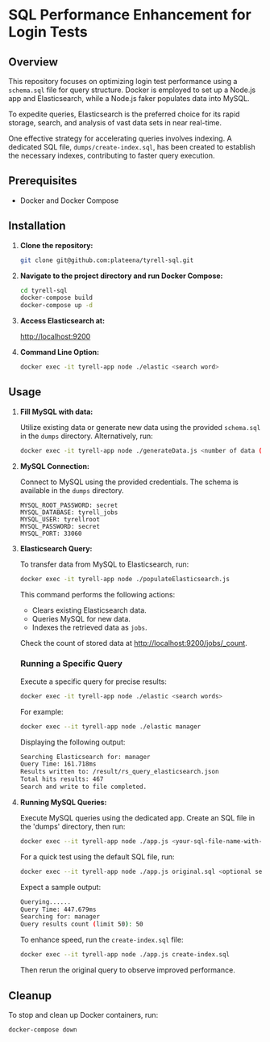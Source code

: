 # SQL Performance Enhancement for Login Tests

## Overview

This repository focuses on optimizing login test performance using a `schema.sql` file for query structure. Docker is employed to set up a Node.js app and Elasticsearch, while a Node.js faker populates data into MySQL.

To expedite queries, Elasticsearch is the preferred choice for its rapid storage, search, and analysis of vast data sets in near real-time.

One effective strategy for accelerating queries involves indexing. A dedicated SQL file, `dumps/create-index.sql`, has been created to establish the necessary indexes, contributing to faster query execution.

## Prerequisites

- Docker and Docker Compose

## Installation

1. **Clone the repository:**

    ```bash
    git clone git@github.com:plateena/tyrell-sql.git
    ```

2. **Navigate to the project directory and run Docker Compose:**

    ```bash
    cd tyrell-sql
    docker-compose build
    docker-compose up -d
    ```

3. **Access Elasticsearch at:**

    [http://localhost:9200](http://localhost:9200)

4. **Command Line Option:**

    ```bash
    docker exec -it tyrell-app node ./elastic <search word>
    ```

## Usage

1. **Fill MySQL with data:**

     Utilize existing data or generate new data using the provided `schema.sql` in the `dumps` directory. Alternatively, run:

    ```bash
    docker exec -it tyrell-app node ./generateData.js <number of data (multiplied by 1000)>
    ```

2. **MySQL Connection:**

    Connect to MySQL using the provided credentials. The schema is available in the `dumps` directory.

    ```env
    MYSQL_ROOT_PASSWORD: secret
    MYSQL_DATABASE: tyrell_jobs
    MYSQL_USER: tyrellroot
    MYSQL_PASSWORD: secret
    MYSQL_PORT: 33060
    ```

3. **Elasticsearch Query:**

    To transfer data from MySQL to Elasticsearch, run:

    ```bash
    docker exec -it tyrell-app node ./populateElasticsearch.js
    ```

    This command performs the following actions:
    - Clears existing Elasticsearch data.
    - Queries MySQL for new data.
    - Indexes the retrieved data as `jobs`.

    Check the count of stored data at [http://localhost:9200/jobs/_count](http://localhost:9200/jobs/_count).

    ### Running a Specific Query

    Execute a specific query for precise results:

    ```bash
    docker exec -it tyrell-app node ./elastic <search words>
    ```

    For example:

    ```bash
    docker exec --it tyrell-app node ./elastic manager
    ```

    Displaying the following output:

    ```bash
    Searching Elasticsearch for: manager
    Query Time: 161.718ms
    Results written to: /result/rs_query_elasticsearch.json
    Total hits results: 467
    Search and write to file completed.
    ```

4. **Running MySQL Queries:**

    Execute MySQL queries using the dedicated app. Create an SQL file in the 'dumps' directory, then run:

    ```bash
    docker exec --it tyrell-app node ./app.js <your-sql-file-name-with-extension>
    ```

    For a quick test using the default SQL file, run:

    ```bash
    docker exec --it tyrell-app node ./app.js original.sql <optional search string (%manager%)>
    ```

    Expect a sample output:

    ```bash
    Querying......
    Query Time: 447.679ms
    Searching for: manager
    Query results count (limit 50): 50
    ```

    To enhance speed, run the `create-index.sql` file:

    ```bash
    docker exec --it tyrell-app node ./app.js create-index.sql
    ```

    Then rerun the original query to observe improved performance.

## Cleanup

To stop and clean up Docker containers, run:

```bash
docker-compose down

